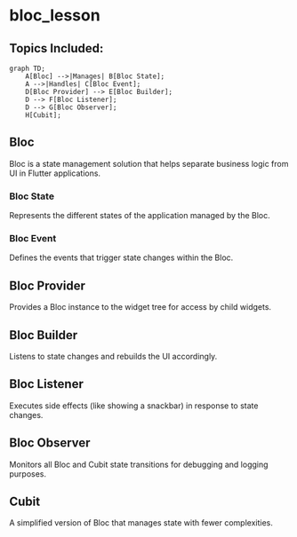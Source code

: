# bloc_lesson

## Topics Included:

```mermaid
graph TD;
    A[Bloc] -->|Manages| B[Bloc State];
    A -->|Handles| C[Bloc Event];
    D[Bloc Provider] --> E[Bloc Builder];
    D --> F[Bloc Listener];
    D --> G[Bloc Observer];
    H[Cubit];
```

## Bloc
Bloc is a state management solution that helps separate business logic from UI in Flutter applications.

### Bloc State
Represents the different states of the application managed by the Bloc.

### Bloc Event
Defines the events that trigger state changes within the Bloc.

## Bloc Provider
Provides a Bloc instance to the widget tree for access by child widgets.

## Bloc Builder
Listens to state changes and rebuilds the UI accordingly.

## Bloc Listener
Executes side effects (like showing a snackbar) in response to state changes.

## Bloc Observer
Monitors all Bloc and Cubit state transitions for debugging and logging purposes.

## Cubit
A simplified version of Bloc that manages state with fewer complexities.
